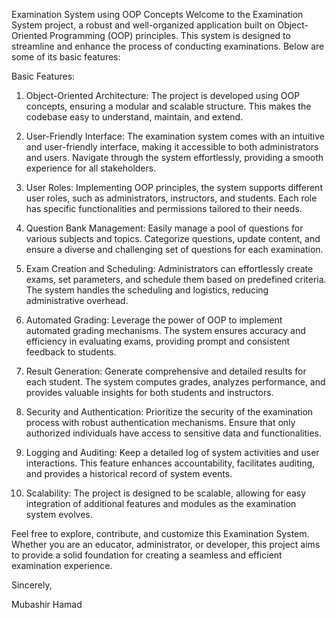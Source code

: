 Examination System using OOP Concepts
Welcome to the Examination System project, a robust and well-organized application built on Object-Oriented Programming (OOP) principles. This system is designed to streamline and enhance the process of conducting examinations. Below are some of its basic features:

Basic Features:
1. Object-Oriented Architecture: The project is developed using OOP concepts, ensuring a modular and scalable structure. This makes the codebase easy to understand, maintain, and extend.

2. User-Friendly Interface: The examination system comes with an intuitive and user-friendly interface, making it accessible to both administrators and users. Navigate through the system effortlessly, providing a smooth experience for all stakeholders.

3. User Roles: Implementing OOP principles, the system supports different user roles, such as administrators, instructors, and students. Each role has specific functionalities and permissions tailored to their needs.

4. Question Bank Management: Easily manage a pool of questions for various subjects and topics. Categorize questions, update content, and ensure a diverse and challenging set of questions for each examination.

5. Exam Creation and Scheduling: Administrators can effortlessly create exams, set parameters, and schedule them based on predefined criteria. The system handles the scheduling and logistics, reducing administrative overhead.

6. Automated Grading: Leverage the power of OOP to implement automated grading mechanisms. The system ensures accuracy and efficiency in evaluating exams, providing prompt and consistent feedback to students.

7. Result Generation: Generate comprehensive and detailed results for each student. The system computes grades, analyzes performance, and provides valuable insights for both students and instructors.

8. Security and Authentication: Prioritize the security of the examination process with robust authentication mechanisms. Ensure that only authorized individuals have access to sensitive data and functionalities.

9. Logging and Auditing: Keep a detailed log of system activities and user interactions. This feature enhances accountability, facilitates auditing, and provides a historical record of system events.

10. Scalability: The project is designed to be scalable, allowing for easy integration of additional features and modules as the examination system evolves.

Feel free to explore, contribute, and customize this Examination System. Whether you are an educator, administrator, or developer, this project aims to provide a solid foundation for creating a seamless and efficient examination experience.

Sincerely,


Mubashir Hamad
